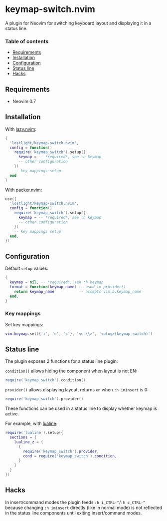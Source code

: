 # keymap-switch.nvim

A plugin for Neovim for switching keyboard layout and displaying it in a status line.

### Table of contents

- [Requirements](#requirements)
- [Installation](#installation)
- [Configuration](#configuration)
- [Status line](#status-line)
- [Hacks](#hacks)

## Requirements

- Neovim 0.7

## Installation

With [lazy.nvim](https://github.com/folke/lazy.nvim):

```lua
{
  'lostl1ght/keymap-switch.nvim',
  config = function()
    require('keymap_switch').setup({
      keymap = -- *required*, see :h keymap
      -- other configuration
    })
    -- key mappings setup
  end
}
```

With [packer.nvim](https://github.com/wbthomason/packer.nvim):

```lua
use({
  'lostl1ght/keymap-switch.nvim',
  config = function()
    require('keymap_switch').setup({
      keymap = -- *required*, see :h keymap
      -- other configuration
    })
    -- key mappings setup
  end,
})
```

## Configuration

Default `setup` values:

```lua
{
  keymap = nil, -- *required*, see :h keymap
  format = function(keymap_name) -- used in provider()
    return keymap_name           -- accepts vim.b.keymap_name
  end,
}
```
### Key mappings

Set key mappings:

```lua
vim.keymap.set({'i', 'n', 'c'}, '<c-\\>', '<plug>(keymap-switch)')
```

## Status line

The plugin exposes 2 functions for a status line plugin:

`condition()` allows hiding the component when layout is not EN:

```lua
require('keymap_switch').condition()
```

`provider()` allows displaying layout, returns `en` when `:h iminsert` is 0:

```lua
require('keymap_switch').provider()
```

These functions can be used in a status line to display whether keymap is active.

For example, with [lualine](https://github.com/nvim-lualine/lualine.nvim):

```lua
require('lualine').setup({
  sections = {
    lualine_z = {
      {
        require('keymap_switch').provider,
        cond = require('keymap_switch').condition,
      }
    }
  }
})
```

## Hacks

In insert/command modes the plugin feeds `:h i_CTRL-^`/`:h c_CTRL-^`
because changing `:h iminsert` directly (like in normal mode)
is not reflected in the status line components until exiting
insert/command modes.
